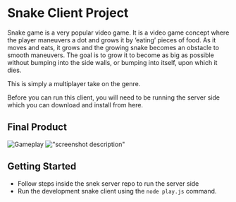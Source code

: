 # Snake Client Project

Snake game is a very popular video game. It is a video game concept where the player maneuvers a dot and grows it by ‘eating’ pieces of food. As it moves and eats, it grows and the growing snake becomes an obstacle to smooth maneuvers. The goal is to grow it to become as big as possible without bumping into the side walls, or bumping into itself, upon which it dies.

This is simply a multiplayer take on the genre.

Before you can run this client, you will need to be running the server side which you can download and install from here. 

## Final Product

![Gameplay](#https://user-images.githubusercontent.com/85145076/130138887-9476d6c2-d7f8-4966-8f96-5bbd070bd848.png)
!["screenshot description"](#)


## Getting Started

- Follow steps inside the snek server repo to run the server side
- Run the development snake client using the `node play.js` command.